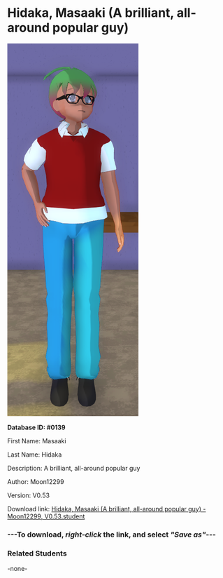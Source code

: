 # Hidaka, Masaaki (A brilliant, all-around popular guy)

<img src="../../Files/Images/Hidaka, Masaaki (A brilliant, all-around popular guy).png" title="Hidaka, Masaaki (A brilliant, all-around popular guy) - Moon12299, V0.53">

**Database ID: #0139**

First Name: Masaaki

Last Name: Hidaka

Description: A brilliant, all-around popular guy

Author: Moon12299

Version: V0.53

Download link: <a href="https://raw.githubusercontent.com/Arbiter1223/Daigaku-Gurashi-Custom-Students/master/Files/Student%20Files/Hidaka%2C%20Masaaki%20(A%20brilliant%2C%20all-around%20popular%20guy)%20-%20Moon12299%2C%20V0.53.student">Hidaka, Masaaki (A brilliant, all-around popular guy) - Moon12299, V0.53.student</a>

### ---**To download, _right-click_ the link, and select _"Save as"_**---

### Related Students

-none-
